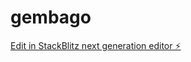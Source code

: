 # gembago

[Edit in StackBlitz next generation editor ⚡️](https://stackblitz.com/~/github.com/haykdallakyan/gembago)